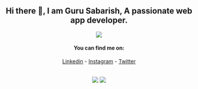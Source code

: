 
<div align="center">

## Hi there 👋, I am Guru Sabarish, A passionate web app developer.

![](https://komarev.com/ghpvc/?username=gurusabarish)



 #### You can find me on:
[Linkedin](https://www.linkedin.com/in/gurusabarish) - [Instagram](https://instagram.com/gurusabarishh) - [Twitter](https://twitter.com/gurusabarishh)

  
 <br>
<!-- If you forked this repo, Change the username as yours -->
  <img align="center" src="https://github-readme-stats.vercel.app/api/top-langs/?username=gurusabarish&theme=radical&langs_count=3" />
  <img align="center" src="https://github-readme-stats.vercel.app/api?username=gurusabarish&show_icons=true&theme=radical&line_height=27" />
   
<br>
</div>
